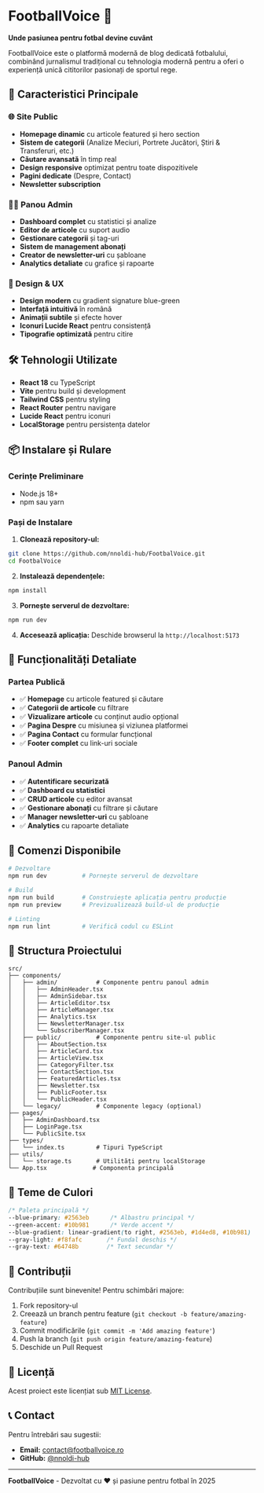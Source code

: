 # FootballVoice 🏈

**Unde pasiunea pentru fotbal devine cuvânt**

FootballVoice este o platformă modernă de blog dedicată fotbalului, combinând jurnalismul tradițional cu tehnologia modernă pentru a oferi o experiență unică cititorilor pasionați de sportul rege.

## 🚀 Caracteristici Principale

### 🌐 Site Public
- **Homepage dinamic** cu articole featured și hero section
- **Sistem de categorii** (Analize Meciuri, Portrete Jucători, Știri & Transferuri, etc.)
- **Căutare avansată** în timp real
- **Design responsive** optimizat pentru toate dispozitivele
- **Pagini dedicate** (Despre, Contact)
- **Newsletter subscription**

### 👨‍💼 Panou Admin
- **Dashboard complet** cu statistici și analize
- **Editor de articole** cu suport audio
- **Gestionare categorii** și tag-uri
- **Sistem de management abonați**
- **Creator de newsletter-uri** cu șabloane
- **Analytics detaliate** cu grafice și rapoarte

### 🎨 Design & UX
- **Design modern** cu gradient signature blue-green
- **Interfață intuitivă** în română
- **Animații subtile** și efecte hover
- **Iconuri Lucide React** pentru consistență
- **Tipografie optimizată** pentru citire

## 🛠️ Tehnologii Utilizate

- **React 18** cu TypeScript
- **Vite** pentru build și development
- **Tailwind CSS** pentru styling
- **React Router** pentru navigare
- **Lucide React** pentru iconuri
- **LocalStorage** pentru persistența datelor

## 📦 Instalare și Rulare

### Cerințe Preliminare
- Node.js 18+ 
- npm sau yarn

### Pași de Instalare

1. **Clonează repository-ul:**
```bash
git clone https://github.com/nnoldi-hub/FootbalVoice.git
cd FootbalVoice
```

2. **Instalează dependențele:**
```bash
npm install
```

3. **Pornește serverul de dezvoltare:**
```bash
npm run dev
```

4. **Accesează aplicația:**
Deschide browserul la `http://localhost:5173`

## 🎯 Funcționalități Detaliate

### Partea Publică
- ✅ **Homepage** cu articole featured și căutare
- ✅ **Categorii de articole** cu filtrare
- ✅ **Vizualizare articole** cu conținut audio opțional
- ✅ **Pagina Despre** cu misiunea și viziunea platformei
- ✅ **Pagina Contact** cu formular funcțional
- ✅ **Footer complet** cu link-uri sociale

### Panoul Admin  
- ✅ **Autentificare securizată**
- ✅ **Dashboard cu statistici**
- ✅ **CRUD articole** cu editor avansat
- ✅ **Gestionare abonați** cu filtrare și căutare
- ✅ **Manager newsletter-uri** cu șabloane
- ✅ **Analytics** cu rapoarte detaliate

## 🚀 Comenzi Disponibile

```bash
# Dezvoltare
npm run dev          # Pornește serverul de dezvoltare

# Build
npm run build        # Construiește aplicația pentru producție
npm run preview      # Previzualizează build-ul de producție

# Linting
npm run lint         # Verifică codul cu ESLint
```

## 📂 Structura Proiectului

```
src/
├── components/
│   ├── admin/           # Componente pentru panoul admin
│   │   ├── AdminHeader.tsx
│   │   ├── AdminSidebar.tsx
│   │   ├── ArticleEditor.tsx
│   │   ├── ArticleManager.tsx
│   │   ├── Analytics.tsx
│   │   ├── NewsletterManager.tsx
│   │   └── SubscriberManager.tsx
│   ├── public/          # Componente pentru site-ul public
│   │   ├── AboutSection.tsx
│   │   ├── ArticleCard.tsx
│   │   ├── ArticleView.tsx
│   │   ├── CategoryFilter.tsx
│   │   ├── ContactSection.tsx
│   │   ├── FeaturedArticles.tsx
│   │   ├── Newsletter.tsx
│   │   ├── PublicFooter.tsx
│   │   └── PublicHeader.tsx
│   └── legacy/          # Componente legacy (opțional)
├── pages/
│   ├── AdminDashboard.tsx
│   ├── LoginPage.tsx
│   └── PublicSite.tsx
├── types/
│   └── index.ts         # Tipuri TypeScript
├── utils/
│   └── storage.ts       # Utilități pentru localStorage
└── App.tsx             # Componenta principală
```

## 🎨 Teme de Culori

```css
/* Paleta principală */
--blue-primary: #2563eb      /* Albastru principal */
--green-accent: #10b981      /* Verde accent */
--blue-gradient: linear-gradient(to right, #2563eb, #1d4ed8, #10b981)
--gray-light: #f8fafc       /* Fundal deschis */
--gray-text: #64748b        /* Text secundar */
```

## 🤝 Contribuții

Contribuțiile sunt binevenite! Pentru schimbări majore:

1. Fork repository-ul
2. Creează un branch pentru feature (`git checkout -b feature/amazing-feature`)
3. Commit modificările (`git commit -m 'Add amazing feature'`)
4. Push la branch (`git push origin feature/amazing-feature`)
5. Deschide un Pull Request

## 📝 Licență

Acest proiect este licențiat sub [MIT License](LICENSE).

## 📞 Contact

Pentru întrebări sau sugestii:
- **Email:** contact@footballvoice.ro
- **GitHub:** [@nnoldi-hub](https://github.com/nnoldi-hub)

---

**FootballVoice** - Dezvoltat cu ❤️ și pasiune pentru fotbal în 2025
